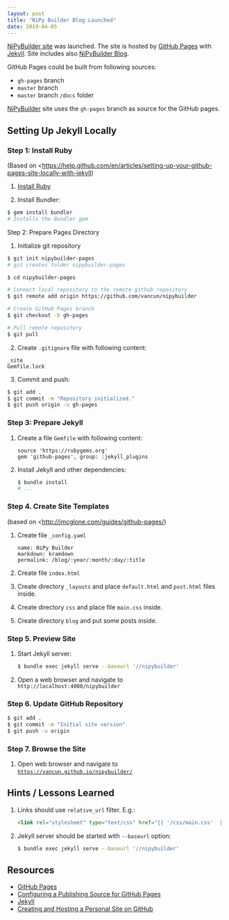 ```yaml
---
layout: post
title: "NiPy Builder Blog Launched"
date: 2019-04-05
---
```


 [NiPyBuilder site](\https://vancun.github.io/nipybuilder) was launched. The site is hosted by [GitHub Pages](https://pages.github.com/) with [Jekyll](https://jekyllrb.com/). Site includes also [NiPyBuilder Blog](https://vancun.github.io/nipybuilder/blog/). 

 GitHub Pages could be built from following sources:

 * `gh-pages` branch
 * `master` branch
 * `master` branch `/docs` folder

 [NiPyBuilder](https://vancun.github.io/nipybuilder) site uses the `gh-pages` branch as source for the GitHub pages.

 ## Setting Up Jekyll Locally

 ### Step 1: Install Ruby

 (Based on <https://help.github.com/en/articles/setting-up-your-github-pages-site-locally-with-jekyll)

 1. [Install Ruby](https://www.ruby-lang.org/en/downloads/)

 2. Install Bundler:

 ```bash
 $ gem install bundler
 # Installs the Bundler gem
 ```

 Step 2: Prepare Pages Directory

 1. Initialize git repository 

 ```bash
 $ git init nipybuilder-pages
 # git creates folder nipybuilder-pages
 
 $ cd nipybuilder-pages
 
 # Connect local repository to the remote github repository
 $ git remote add origin https://github.com/vancun/nipybuilder
 
 # Create GitHub Pages branch
 $ git checkout -b gh-pages
 
 # Pull remote repository
 $ git pull
 ```

 2. Create `.gitignore` file with following content:

 ```
 _site
 Gemfile.lock
 ```

 3. Commit and push:

 ```bash
 $ git add .
 $ git commit -m "Repository initialized."
 $ git push origin -u gh-pages
 ```

### Step 3: Prepare Jekyll

1. Create a file `Gemfile` with following content:

   ```
   source 'https://rubygems.org'
   gem 'github-pages', group: :jekyll_plugins
   ```

2. Install Jekyll and other dependencies:

   ```bash
   $ bundle install
   # ... 
   ```

### Step 4. Create Site Templates

(based on <http://jmcglone.com/guides/github-pages/)

1. Create file `_config.yaml`

   ```
   name: NiPy Builder
   markdown: kramdown
   permalink: /blog/:year/:month/:day/:title
   ```

2. Create file `index.html`

3. Create directory `_layouts` and place `default.html` and `post.html` files inside.

4. Create directory `css` and place file `main.css` inside.

5. Create directory `blog` and put some posts inside.

### Step 5. Preview Site

1. Start Jekyll server:

   ```bash
   $ bundle exec jekyll serve --baseurl '//nipybuilder'
   ```

2. Open a web browser and navigate to `http://localhost:4000/nipybuilder`

### Step 6. Update GitHub Repository

``` bash
$ git add .
$ git commit -m "Initial site version"
$ git push -u origin
```

### Step 7. Browse the Site

1. Open web browser and navigate to [`https://vancun.github.io/nipybuilder/`](https://vancun.github.io/nipybuilder/)



## Hints / Lessons Learned

1. Links should use `relative_url` filter. E.g.:

   ```html
   <link rel="stylesheet" type="text/css" href="{{ '/css/main.css'  | relative_url }}"
   ```

2. Jekyll server should be started with `--baseurl` option:

   ```bash
   $ bundle exec jekyll serve --baseurl '//nipybuilder'
   ```

## Resources

* [GitHub Pages](https://pages.github.com/)
* [Configuring a Publishing Source for GitHub Pages](https://help.github.com/en/articles/configuring-a-publishing-source-for-github-pages)
* [Jekyll](https://jekyllrb.com/)
* [Creating and Hosting a Personal Site on GitHub](http://jmcglone.com/guides/github-pages/)

